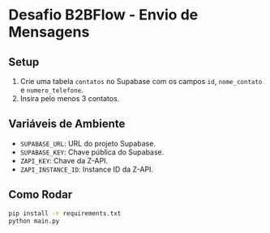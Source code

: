 # Desafio B2BFlow - Envio de Mensagens

## Setup
1. Crie uma tabela `contatos` no Supabase com os campos `id`, `nome_contato` e `numero_telefone`.
2. Insira pelo menos 3 contatos.

## Variáveis de Ambiente
- `SUPABASE_URL`: URL do projeto Supabase.
- `SUPABASE_KEY`: Chave pública do Supabase.
- `ZAPI_KEY`: Chave da Z-API.
- `ZAPI_INSTANCE_ID`: Instance ID da Z-API.

## Como Rodar
```bash
pip install -r requirements.txt
python main.py
